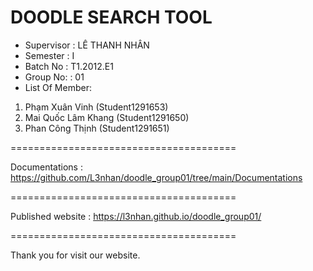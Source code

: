 DOODLE SEARCH TOOL
=======================================
+ Supervisor	: LÊ THANH NHÂN
+ Semester	: I	
+ Batch No	: T1.2012.E1	
+ Group No:	: 01
+ List Of Member:
1. Phạm Xuân Vinh  		(Student1291653)
2. Mai Quốc Lâm Khang  		(Student1291650)
3. Phan Công Thịnh 	(Student1291651)

=======================================

Documentations : https://github.com/L3nhan/doodle_group01/tree/main/Documentations

=======================================

Published website : https://l3nhan.github.io/doodle_group01/

=======================================

Thank you for visit our website.
